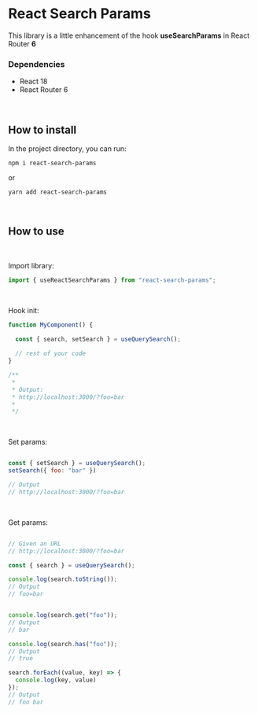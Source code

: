 # React Search Params

This library is a little enhancement of the hook **useSearchParams** in React Router **6**

### Dependencies

- React 18
- React Router 6

<br/>

## How to install

In the project directory, you can run:

```
npm i react-search-params
```
or
```
yarn add react-search-params
```

<br/>

## How to use

<br/>

Import library:

```javascript
import { useReactSearchParams } from "react-search-params";
```

<br/>

Hook init:
```javascript
function MyComponent() {

  const { search, setSearch } = useQuerySearch();
  
  // rest of your code
}

/**
 * 
 * Output:
 * http://localhost:3000/?foo=bar
 * 
 */
```

<br/>

Set params:
```javascript

const { setSearch } = useQuerySearch();
setSearch({ foo: "bar" })

// Output
// http://localhost:3000/?foo=bar

```

<br/>

Get params:
```javascript

// Given an URL
// http://localhost:3000/?foo=bar

const { search } = useQuerySearch();

console.log(search.toString());
// Output
// foo=bar


console.log(search.get("foo"));
// Output
// bar

console.log(search.has("foo"));
// Output
// true

search.forEach((value, key) => {
  console.log(key, value)
});
// Output
// foo bar

```